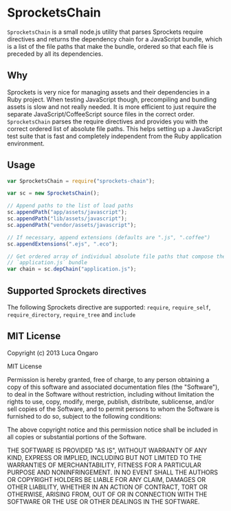 # SprocketsChain

`SprocketsChain` is a small node.js utility that parses Sprockets require directives and returns the dependency chain
for a JavaScript bundle, which is a list of the file paths that make the bundle, ordered so that each file is preceded
by all its dependencies.

## Why

Sprockets is very nice for managing assets and their dependencies in a Ruby project. When testing JavaScript though,
precompiling and bundling assets is slow and not really needed. It is more efficient to just require the separate
JavaScript/CoffeeScript source files in the correct order. `SprocketsChain` parses the require directives and provides
you with the correct ordered list of absolute file paths. This helps setting up a JavaScript test suite that is fast and
completely independent from the Ruby application environment.

## Usage

```javascript
var SprocketsChain = require("sprockets-chain");

var sc = new SprocketsChain();

// Append paths to the list of load paths
sc.appendPath("app/assets/javascript");
sc.appendPath("lib/assets/javascript");
sc.appendPath("vendor/assets/javascript");

// If necessary, append extensions (defaults are ".js", ".coffee")
sc.appendExtensions(".ejs", ".eco");

// Get ordered array of individual absolute file paths that compose the
// `application.js` bundle
var chain = sc.depChain("application.js");
```

## Supported Sprockets directives

The following Sprockets directive are supported: `require`, `require_self`, `require_directory`, `require_tree`
and `include`

## MIT License

Copyright (c) 2013 Luca Ongaro

MIT License

Permission is hereby granted, free of charge, to any person obtaining
a copy of this software and associated documentation files (the
"Software"), to deal in the Software without restriction, including
without limitation the rights to use, copy, modify, merge, publish,
distribute, sublicense, and/or sell copies of the Software, and to
permit persons to whom the Software is furnished to do so, subject to
the following conditions:

The above copyright notice and this permission notice shall be
included in all copies or substantial portions of the Software.

THE SOFTWARE IS PROVIDED "AS IS", WITHOUT WARRANTY OF ANY KIND,
EXPRESS OR IMPLIED, INCLUDING BUT NOT LIMITED TO THE WARRANTIES OF
MERCHANTABILITY, FITNESS FOR A PARTICULAR PURPOSE AND
NONINFRINGEMENT. IN NO EVENT SHALL THE AUTHORS OR COPYRIGHT HOLDERS BE
LIABLE FOR ANY CLAIM, DAMAGES OR OTHER LIABILITY, WHETHER IN AN ACTION
OF CONTRACT, TORT OR OTHERWISE, ARISING FROM, OUT OF OR IN CONNECTION
WITH THE SOFTWARE OR THE USE OR OTHER DEALINGS IN THE SOFTWARE.
